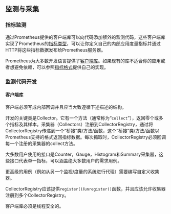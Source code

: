 ## 监测与采集

### 指标监测

通过Prometheus提供的客户端库可以向代码添加额外的监测代码，这些客户端库实现了Prometheus的[指标类型](/dcos-admin-monitoring-prometheus-concepts.md)，可以让你定义自己的内部应用度量指标并通过HTTP将这些指标数据发布给Prometheus服务器。

Prometheus为大多数开发语言提供了[客户端库](https://prometheus.io/docs/instrumenting/clientlibs/)。如果现有的库不适合你的应用或者想避免依赖，可以参照[指标格式](https://prometheus.io/docs/instrumenting/exposition_formats/)提供自己的实现。


### 监测代码开发

#### 客户端库

客户端必须写成内部回调并且应当大致遵循下述描述的结构。

开发的关键类是Collector。它有一个方法（通常称为“`collect`”），返回零个或多个指标及其样本。采集器（Collectors）注册到CollectorRegistry，通过将CollectorRegistry传递到一个“桥接”类/方法/函数，这个“桥接”类/方法/函数以Prometheus支持的格式返回指标数据。每次抓取时，CollectorRegistry必须回调每一个注册的采集器的collect方法。

大多数用户使用的接口是Counter，Gauge，Histogram和Summary采集器，这些接口代表单一指标，可以涵盖绝大多数用户的需求用例。

更高级的用例（例如从另一个监视/度量的系统进行代理）需要编写自定义收集器。

CollectorRegistry应该提供`register()`/`unregister()`函数，并且应该允许收集器注册到多个CollectorRegistry。

客户端库必须是线程安全的。








